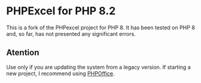 # PHPExcel for PHP 8.2

This is a fork of the PHPexcel project for PHP 8. It has been tested on PHP 8 and, so far, has not presented any significant errors.

## Atention
Use only if you are updating the system from a legacy version. If starting a new project, I recommend using [PHPOffice](https://github.com/PHPOffice/PhpSpreadsheet).